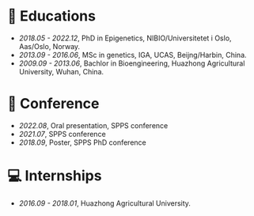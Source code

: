
# 📖 Educations
- *2018.05 - 2022.12*, PhD in Epigenetics, NIBIO/Universitetet i Oslo, Aas/Oslo, Norway.
- *2013.09 - 2016.06*, MSc in genetics, IGA, UCAS, Beijng/Harbin, China.
- *2009.09 - 2013.06*, Bachlor in Bioengineering, Huazhong Agricultural University, Wuhan, China.

# 💬 Conference
- *2022.08*, Oral presentation, SPPS conference
- *2021.07*, SPPS conference
- *2018.09*, Poster, SPPS PhD conference

# 💻 Internships
- *2016.09 - 2018.01*, Huazhong Agricultural University.
